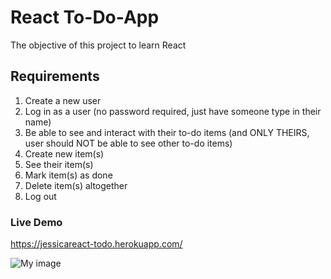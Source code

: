 # React To-Do-App
The objective of this project to learn React

## Requirements
1. Create a new user
2. Log in as a user (no password required, just have someone type in their name)
3. Be able to see and interact with their to-do items (and ONLY THEIRS, user should NOT be able to see other to-do items)
4. Create new item(s)
5. See their item(s)
6. Mark item(s) as done
7. Delete item(s) altogether
8. Log out


### Live Demo
https://jessicareact-todo.herokuapp.com/

![My image](https://github.com/giocare/React-To-Do/blob/master/src/demo.gif)
